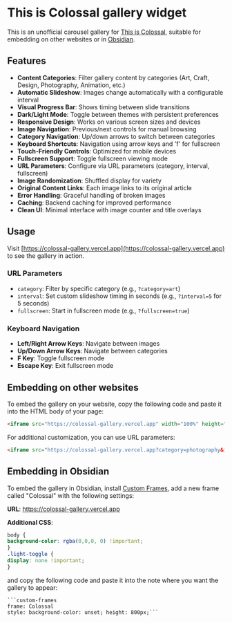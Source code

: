 # This is Colossal gallery widget

This is an unofficial carousel gallery for [This is Colossal](https://www.thisiscolossal.com), suitable for embedding on other websites or in [Obsidian](https://obsidian.md).

## Features

- **Content Categories**: Filter gallery content by categories (Art, Craft, Design, Photography, Animation, etc.)
- **Automatic Slideshow**: Images change automatically with a configurable interval
- **Visual Progress Bar**: Shows timing between slide transitions
- **Dark/Light Mode**: Toggle between themes with persistent preferences
- **Responsive Design**: Works on various screen sizes and devices
- **Image Navigation**: Previous/next controls for manual browsing
- **Category Navigation**: Up/down arrows to switch between categories
- **Keyboard Shortcuts**: Navigation using arrow keys and 'f' for fullscreen
- **Touch-Friendly Controls**: Optimized for mobile devices
- **Fullscreen Support**: Toggle fullscreen viewing mode
- **URL Parameters**: Configure via URL parameters (category, interval, fullscreen)
- **Image Randomization**: Shuffled display for variety
- **Original Content Links**: Each image links to its original article
- **Error Handling**: Graceful handling of broken images
- **Caching**: Backend caching for improved performance
- **Clean UI**: Minimal interface with image counter and title overlays

## Usage

Visit [https://colossal-gallery.vercel.app](https://colossal-gallery.vercel.app) to see the gallery in action.

### URL Parameters

- `category`: Filter by specific category (e.g., `?category=art`)
- `interval`: Set custom slideshow timing in seconds (e.g., `?interval=5` for 5 seconds)
- `fullscreen`: Start in fullscreen mode (e.g., `?fullscreen=true`)

### Keyboard Navigation

- **Left/Right Arrow Keys**: Navigate between images
- **Up/Down Arrow Keys**: Navigate between categories
- **F Key**: Toggle fullscreen mode
- **Escape Key**: Exit fullscreen mode

## Embedding on other websites

To embed the gallery on your website, copy the following code and paste it into the HTML body of your page:

```html
<iframe src="https://colossal-gallery.vercel.app" width="100%" height="500px"></iframe>
```

For additional customization, you can use URL parameters:

```html
<iframe src="https://colossal-gallery.vercel.app?category=photography&interval=8&fullscreen=true" width="100%" height="500px"></iframe>
```

## Embedding in Obsidian

To embed the gallery in Obsidian, install [Custom Frames](https://github.com/Ellpeck/ObsidianCustomFrames), add a new frame called "Colossal" with the following settings:

**URL**: https://colossal-gallery.vercel.app

**Additional CSS**:
```css
body {
background-color: rgba(0,0,0, 0) !important;
}
.light-toggle {
display: none !important;
}
```

and copy the following code and paste it into the note where you want the gallery to appear:

```
```custom-frames
frame: Colossal
style: background-color: unset; height: 800px;```
```



